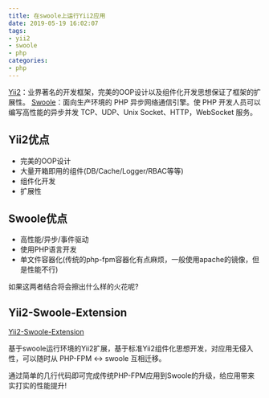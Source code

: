 ```yaml
---
title: 在swoole上运行Yii2应用
date: 2019-05-19 16:02:07
tags:
- yii2
- swoole
- php
categories:
- php
---
```


[Yii2](https://www.yiiframework.com)：业界著名的开发框架，完美的OOP设计以及组件化开发思想保证了框架的扩展性。
[Swoole](https://www.swoole.com/)：面向生产环境的 PHP 异步网络通信引擎。使 PHP 开发人员可以编写高性能的异步并发 TCP、UDP、Unix Socket、HTTP，WebSocket 服务。

## Yii2优点

+ 完美的OOP设计
+ 大量开箱即用的组件(DB/Cache/Logger/RBAC等等)
+ 组件化开发
+ 扩展性

## Swoole优点

+ 高性能/异步/事件驱动
+ 使用PHP语言开发
+ 单文件容器化(传统的php-fpm容器化有点麻烦，一般使用apache的镜像，但是性能不行)

如果这两者结合将会擦出什么样的火花呢?

## Yii2-Swoole-Extension

[Yii2-Swoole-Extension](https://github.com/swoole-foundation/yii2-swoole-extension)

基于swoole运行环境的Yii2扩展，基于标准Yii2组件化思想开发，对应用无侵入性，可以随时从 PHP-FPM <-> swoole 互相迁移。

通过简单的几行代码即可完成传统PHP-FPM应用到Swoole的升级，给应用带来实打实的性能提升!